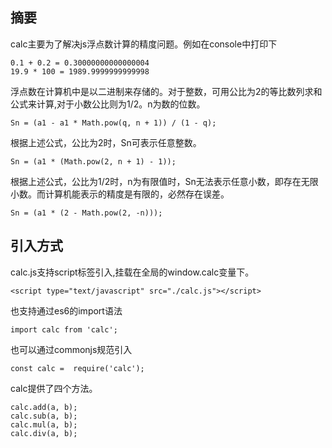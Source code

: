 ## 摘要
calc主要为了解决js浮点数计算的精度问题。例如在console中打印下
```
0.1 + 0.2 = 0.30000000000000004
19.9 * 100 = 1989.9999999999998
```
浮点数在计算机中是以二进制来存储的。对于整数，可用公比为2的等比数列求和公式来计算,对于小数公比则为1/2。n为数的位数。
```
Sn = (a1 - a1 * Math.pow(q, n + 1)) / (1 - q);
```
根据上述公式，公比为2时，Sn可表示任意整数。
```
Sn = (a1 * (Math.pow(2, n + 1) - 1));
```
根据上述公式，公比为1/2时，n为有限值时，Sn无法表示任意小数，即存在无限小数。而计算机能表示的精度是有限的，必然存在误差。
```
Sn = (a1 * (2 - Math.pow(2, -n)));
```
## 引入方式
calc.js支持script标签引入,挂载在全局的window.calc变量下。
```
<script type="text/javascript" src="./calc.js"></script>
```
也支持通过es6的import语法
```
import calc from 'calc';
```
也可以通过commonjs规范引入
```
const calc =  require('calc');
```
calc提供了四个方法。
```
calc.add(a, b);
calc.sub(a, b);
calc.mul(a, b);
calc.div(a, b);
```

